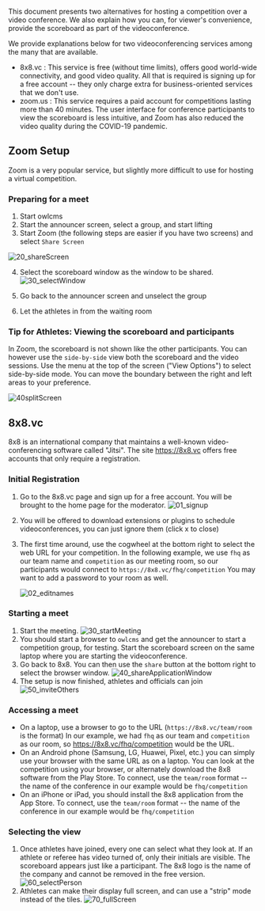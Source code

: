 This document presents two alternatives for hosting a competition over a video conference.   We also explain how you can, for viewer's convenience, provide the scoreboard as part of the videoconference.

We provide explanations below for two videoconferencing services among the many that are available.

- 8x8.vc : This service is free (without time limits), offers good world-wide connectivity, and good video quality.  All that is required is signing up for a free account -- they only charge extra for business-oriented services that we don't use.
- zoom.us : This service requires a paid account for competitions lasting more than 40 minutes.  The user interface for conference participants to view the scoreboard is less intuitive, and Zoom has also reduced the video quality during the COVID-19 pandemic.

## Zoom Setup

Zoom is a very popular service, but slightly more difficult to use for hosting a virtual competition.

### Preparing for  a meet

1. Start owlcms
2. Start the announcer screen, select a group, and start lifting 
3. Start Zoom (the following steps are easier if you have two screens) and select `Share Screen`

![20_shareScreen](img/ZoomVideo/20_shareScreen.png)

4. Select the scoreboard window as the window to be shared.
   ![30_selectWindow](img/ZoomVideo/30_selectWindow.png)

5. Go back to the announcer screen and unselect the group
6. Let the athletes in from the waiting room

### Tip for Athletes: Viewing the scoreboard and participants

In Zoom, the scoreboard is not shown like the other participants.  You can however use the `side-by-side` view both the scoreboard and the video sessions.  Use the menu at the top of the screen ("View Options") to select side-by-side mode.  You can move the boundary between the right and left areas to your preference.

![40splitScreen](img/ZoomVideo/40splitScreen.png)

## 8x8.vc 

8x8 is an international company that maintains a well-known video-conferencing software called "Jitsi".  The site https://8x8.vc offers free accounts that only require a registration. 

### Initial Registration

1. Go to the 8x8.vc page and sign up for a free account.    You will be brought to the home page for the moderator.
   ![01_signup](img\8x8Video\01_signup.png)

2. You will be offered to download extensions or plugins to schedule videoconferences, you can just ignore them (click x to close)

3. The first time around, use the cogwheel at the bottom right to select the web URL for your competition.  In the following example, we use `fhq`  as our team name and `competition` as our meeting room, so our participants would connect to `https://8x8.vc/fhq/competition`
   You may want to add a password to your room as well.

   ![02_editnames](img\8x8Video\02_editnames.png)

### Starting a meet

1. Start the meeting. 
   ![30_startMeeting](img\8x8Video\30_startMeeting.png)
2. You should start a browser to `owlcms` and get the announcer to start a competition group, for testing. Start the scoreboard screen on the same laptop where you are starting the videoconference.
3. Go back to 8x8.  You can then use the `share` button at the bottom right to select the browser window.
   ![40_shareApplicationWindow](img\8x8Video\40_shareApplicationWindow.png)
4. The setup is now finished, athletes and officials can join
   ![50_inviteOthers](img\8x8Video\50_inviteOthers.png)

### Accessing a meet

- On a laptop, use a browser to go to the URL (`https://8x8.vc/team/room` is the format)  In our example, we had `fhq` as our team and `competition` as our room, so https://8x8.vc/fhq/competition would be the URL.
- On an Android phone (Samsung, LG, Huawei, Pixel, etc.) you can simply use your browser with the same URL as on a laptop.  You can look at the competition using your browser, or alternately download the 8x8 software from the Play Store.  To connect, use the `team/room` format -- the name of the conference in our example would be `fhq/competition`
- On an iPhone or iPad, you should install the 8x8 application from the App Store.  To connect, use the `team/room` format -- the name of the conference in our example would be `fhq/competition`

### Selecting the view

1. Once athletes have joined, every one can select what they look at.  If an athlete or referee has video turned of, only their initials are visible.  The scoreboard appears just like a participant.  The 8x8 logo is the name of the company and cannot be removed in the free version.
   ![60_selectPerson](img\8x8Video\60_selectPerson.png)
2. Athletes can make their display full screen, and can use a "strip" mode instead of the tiles.
   ![70_fullScreen](img\8x8Video\70_fullScreen.png)
